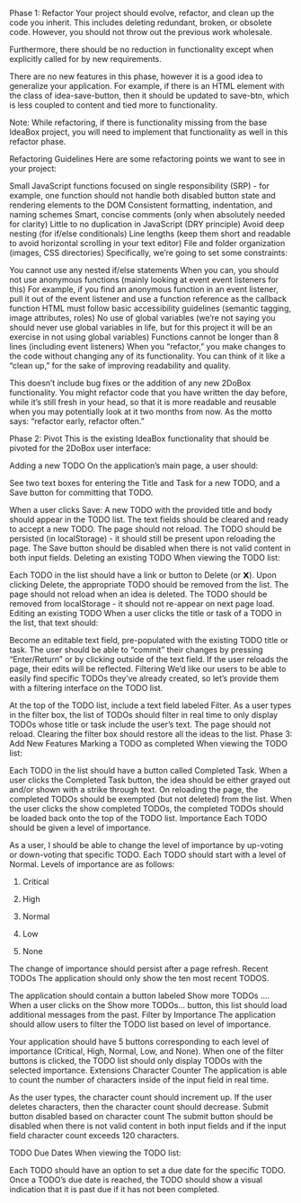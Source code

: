 Phase 1: Refactor
Your project should evolve, refactor, and clean up the code you inherit. This includes deleting redundant, broken, or obsolete code. However, you should not throw out the previous work wholesale.

Furthermore, there should be no reduction in functionality except when explicitly called for by new requirements.

There are no new features in this phase, however it is a good idea to generalize your application. For example, if there is an HTML element with the class of idea-save-button, then it should be updated to save-btn, which is less coupled to content and tied more to functionality.

Note: While refactoring, if there is functionality missing from the base IdeaBox project, you will need to implement that functionality as well in this refactor phase.

Refactoring Guidelines
Here are some refactoring points we want to see in your project:

Small JavaScript functions focused on single responsibility (SRP) - for example, one function should not handle both disabled button state and rendering elements to the DOM
Consistent formatting, indentation, and naming schemes
Smart, concise comments (only when absolutely needed for clarity)
Little to no duplication in JavaScript (DRY principle)
Avoid deep nesting (for if/else conditionals)
Line lengths (keep them short and readable to avoid horizontal scrolling in your text editor)
File and folder organization (images, CSS directories)
Specifically, we’re going to set some constraints:

You cannot use any nested if/else statements
When you can, you should not use anonymous functions (mainly looking at event event listeners for this)
For example, if you find an anonymous function in an event listener, pull it out of the event listener and use a function reference as the callback function
HTML must follow basic accessibility guidelines (semantic tagging, image attributes, roles)
No use of global variables (we’re not saying you should never use global variables in life, but for this project it will be an exercise in not using global variables)
Functions cannot be longer than 8 lines (including event listeners)
When you “refactor,” you make changes to the code without changing any of its functionality. You can think of it like a “clean up,” for the sake of improving readability and quality.

This doesn’t include bug fixes or the addition of any new 2DoBox functionality. You might refactor code that you have written the day before, while it’s still fresh in your head, so that it is more readable and reusable when you may potentially look at it two months from now. As the motto says: “refactor early, refactor often.”

Phase 2: Pivot
This is the existing IdeaBox functionality that should be pivoted for the 2DoBox user interface:

Adding a new TODO
On the application’s main page, a user should:

See two text boxes for entering the Title and Task for a new TODO, and a Save button for committing that TODO.

When a user clicks Save:
A new TODO with the provided title and body should appear in the TODO list.
The text fields should be cleared and ready to accept a new TODO.
The page should not reload.
The TODO should be persisted (in localStorage) - it should still be present upon reloading the page.
The Save button should be disabled when there is not valid content in both input fields.
Deleting an existing TODO
When viewing the TODO list:

Each TODO in the list should have a link or button to Delete (or 𝗫).
Upon clicking Delete, the appropriate TODO should be removed from the list.
The page should not reload when an idea is deleted.
The TODO should be removed from localStorage - it should not re-appear on next page load.
Editing an existing TODO
When a user clicks the title or task of a TODO in the list, that text should:

Become an editable text field, pre-populated with the existing TODO title or task.
The user should be able to “commit” their changes by pressing “Enter/Return” or by clicking outside of the text field.
If the user reloads the page, their edits will be reflected.
Filtering
We’d like our users to be able to easily find specific TODOs they’ve already created, so let’s provide them with a filtering interface on the TODO list.

At the top of the TODO list, include a text field labeled Filter.
As a user types in the filter box, the list of TODOs should filter in real time to only display TODOs whose title or task include the user’s text.
The page should not reload.
Clearing the filter box should restore all the ideas to the list.
Phase 3: Add New Features
Marking a TODO as completed
When viewing the TODO list:

Each TODO in the list should have a button called Completed Task.
When a user clicks the Completed Task button, the idea should be either grayed out and/or shown with a strike through text.
On reloading the page, the completed TODOs should be exempted (but not deleted) from the list.
When the user clicks the show completed TODOs, the completed TODOs should be loaded back onto the top of the TODO list.
Importance
Each TODO should be given a level of importance.

As a user, I should be able to change the level of importance by up-voting or down-voting that specific TODO.
Each TODO should start with a level of Normal.
Levels of importance are as follows:

1) Critical

2) High

3) Normal

4) Low

5) None

The change of importance should persist after a page refresh.
Recent TODOs
The application should only show the ten most recent TODOS.

The application should contain a button labeled Show more TODOs ....
When a user clicks on the Show more TODOs... button, this list should load additional messages from the past.
Filter by Importance
The application should allow users to filter the TODO list based on level of importance.

Your application should have 5 buttons corresponding to each level of importance (Critical, High, Normal, Low, and None).
When one of the filter buttons is clicked, the TODO list should only display TODOs with the selected importance.
Extensions
Character Counter
The application is able to count the number of characters inside of the input field in real time.

As the user types, the character count should increment up.
If the user deletes characters, then the character count should decrease.
Submit button disabled based on character count
The submit button should be disabled when there is not valid content in both input fields and if the input field character count exceeds 120 characters.

TODO Due Dates
When viewing the TODO list:

Each TODO should have an option to set a due date for the specific TODO.
Once a TODO’s due date is reached, the TODO should show a visual indication that it is past due if it has not been completed.
